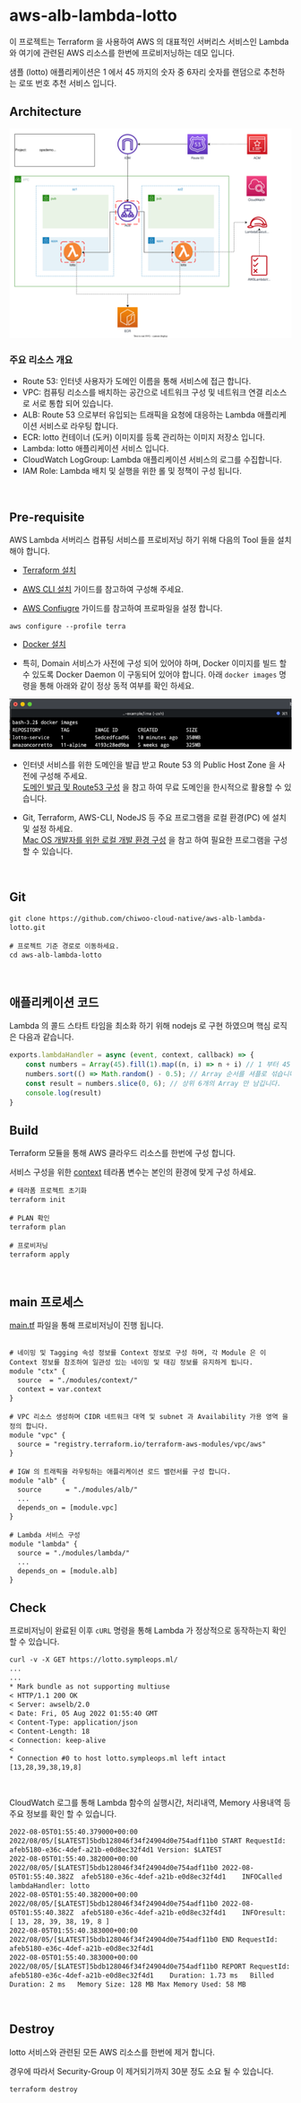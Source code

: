 # aws-alb-lambda-lotto

이 프로젝트는 Terraform 을 사용하여 AWS 의 대표적인 서버리스 서비스인 Lambda 와 여기에 관련된 AWS 리소스를 한번에 프로비저닝하는 데모 입니다.

샘플 (lotto) 애플리케이션은 1 에서 45 까지의 숫자 중 6자리 숫자를 랜덤으로 추천하는 로또 번호 추천 서비스 입니다. 

## Architecture
 
![](architecture.svg)

### 주요 리소스 개요
- Route 53: 인터넷 사용자가 도메인 이름을 통해 서비스에 접근 합니다.
- VPC: 컴퓨팅 리소스를 배치하는 공간으로 네트워크 구성 및 네트워크 연결 리소스로 서로 통합 되어 있습니다.
- ALB: Route 53 으로부터 유입되는 트래픽을 요청에 대응하는 Lambda 애플리케이션 서비스로 라우팅 합니다.
- ECR: lotto 컨테이너 (도커) 이미지를 등록 관리하는 이미지 저장소 입니다.
- Lambda: lotto 애플리케이션 서비스 입니다.
- CloudWatch LogGroup: Lambda 애플리케이션 서비스의 로그를 수집합니다.
- IAM Role: Lambda 배치 및 실행을 위한 롤 및 정책이 구성 됩니다.

<br>

## Pre-requisite

AWS Lambda 서버리스 컴퓨팅 서비스를 프로비저닝 하기 위해 다음의 Tool 들을 설치 해야 합니다.

- [Terraform 설치](https://learn.hashicorp.com/tutorials/terraform/install-cli)

- [AWS CLI 설치](https://docs.aws.amazon.com/ko_kr/cli/latest/userguide/install-cliv2.html) 가이드를 참고하여 구성해 주세요.

- [AWS Confiugre](https://docs.aws.amazon.com/cli/latest/userguide/cli-configure-quickstart.html) 가이드를 참고하여 프로파일을 설정 합니다.  
```
aws configure --profile terra
```

- [Docker 설치](https://docs.docker.com/desktop/mac/install/)


- 특히, Domain 서비스가 사전에 구성 되어 있어야 하며, Docker 이미지를 빌드 할 수 있도록 Docker Daemon 이 구동되어 있어야 합니다.
  아래 `docker images` 명령을 통해 아래와 같이 정상 동적 여부를 확인 하세요.  

![](docker-img.png)

- 인터넷 서비스를 위한 도메인을 발급 받고 Route 53 의 Public Host Zone 을 사전에 구성해 주세요.  
  [도메인 발급 및 Route53 구성](https://symplesims.github.io/devops/route53/acm/hosting/2022/01/11/aws-route53.html) 을 참고 하여 무료 도메인을 한시적으로 활용할 수 있습니다.

- Git, Terraform, AWS-CLI, NodeJS 등 주요 프로그램을 로컬 환경(PC) 에 설치 및 설정 하세요.  
  [Mac OS 개발자를 위한 로컬 개발 환경 구성](https://symplesims.github.io/development/setup/macos/2021/12/02/setup-development-environment-on-macos.html) 을 참고 하여 필요한 프로그램을 구성할 수 있습니다.

<br>

## Git
```
git clone https://github.com/chiwoo-cloud-native/aws-alb-lambda-lotto.git

# 프로젝트 기준 경로로 이동하세요.
cd aws-alb-lambda-lotto
```

<br>

## 애플리케이션 코드

Lambda 의 콜드 스타트 타임을 최소화 하기 위해 nodejs 로 구현 하였으며 핵심 로직은 다음과 같습니다.  
 
```javascript
exports.lambdaHandler = async (event, context, callback) => {
    const numbers = Array(45).fill(1).map((n, i) => n + i) // 1 부터 45 까지의 정수를 Array 로 생성 합니다.  
    numbers.sort(() => Math.random() - 0.5); // Array 순서를 셔플로 섞습니다.  
    const result = numbers.slice(0, 6); // 상위 6개의 Array 만 남깁니다. 
    console.log(result)
}
```

## Build
Terraform 모듈을 통해 AWS 클라우드 리소스를 한번에 구성 합니다.

서비스 구성을 위한 [context](./terraform.tfvars) 테라폼 변수는 본인의 환경에 맞게 구성 하세요.

```
# 테라폼 프로젝트 초기화
terraform init

# PLAN 확인 
terraform plan

# 프로비저닝
terraform apply 
```

<br>


## main 프로세스 

[main.tf](./main.tf) 파일을 통해 프로비저닝이 진행 됩니다. 

```hcl

# 네이밍 및 Tagging 속성 정보를 Context 정보로 구성 하며, 각 Module 은 이 Context 정보를 참조하여 일관성 있는 네이밍 및 태깅 정보를 유지하게 됩니다.  
module "ctx" {
  source  = "./modules/context/"
  context = var.context
}

# VPC 리소스 생성하며 CIDR 네트워크 대역 및 subnet 과 Availability 가용 영역 을 정의 합니다.  
module "vpc" {
  source = "registry.terraform.io/terraform-aws-modules/vpc/aws"
}

# IGW 의 트래픽을 라우팅하는 애플리케이션 로드 밸런서를 구성 합니다. 
module "alb" {
  source      = "./modules/alb/"
  ...
  depends_on = [module.vpc]
}

# Lambda 서비스 구성
module "lambda" {
  source = "./modules/lambda/"
  ...
  depends_on = [module.alb]
}

```


## Check
프로비저닝이 완료된 이후 `cURL` 명령을 통해 Lambda 가 정상적으로 동작하는지 확인 할 수 있습니다.

```
curl -v -X GET https://lotto.sympleops.ml/ 
...
...
* Mark bundle as not supporting multiuse
< HTTP/1.1 200 OK
< Server: awselb/2.0
< Date: Fri, 05 Aug 2022 01:55:40 GMT
< Content-Type: application/json
< Content-Length: 18
< Connection: keep-alive
< 
* Connection #0 to host lotto.sympleops.ml left intact
[13,28,39,38,19,8]  
```

<br>

CloudWatch 로그를 통해 Lambda 함수의 실행시간, 처리내역, Memory 사용내역 등 주요 정보를 확인 할 수 있습니다.
```
2022-08-05T01:55:40.379000+00:00 2022/08/05/[$LATEST]5bdb128046f34f24904d0e754adf11b0 START RequestId: afeb5180-e36c-4def-a21b-e0d8ec32f4d1 Version: $LATEST
2022-08-05T01:55:40.382000+00:00 2022/08/05/[$LATEST]5bdb128046f34f24904d0e754adf11b0 2022-08-05T01:55:40.382Z	afeb5180-e36c-4def-a21b-e0d8ec32f4d1	INFOCalled lambdaHandler: lotto
2022-08-05T01:55:40.382000+00:00 2022/08/05/[$LATEST]5bdb128046f34f24904d0e754adf11b0 2022-08-05T01:55:40.382Z	afeb5180-e36c-4def-a21b-e0d8ec32f4d1	INFOresult: [ 13, 28, 39, 38, 19, 8 ]
2022-08-05T01:55:40.383000+00:00 2022/08/05/[$LATEST]5bdb128046f34f24904d0e754adf11b0 END RequestId: afeb5180-e36c-4def-a21b-e0d8ec32f4d1
2022-08-05T01:55:40.383000+00:00 2022/08/05/[$LATEST]5bdb128046f34f24904d0e754adf11b0 REPORT RequestId: afeb5180-e36c-4def-a21b-e0d8ec32f4d1	Duration: 1.73 ms	Billed Duration: 2 ms	Memory Size: 128 MB	Max Memory Used: 58 MB
```


<br>


## Destroy

lotto 서비스와 관련된 모든 AWS 리소스를 한번에 제거 합니다.

경우에 따라서 Security-Group 이 제거되기까지 30분 정도 소요 될 수 있습니다.

```
terraform destroy
```
